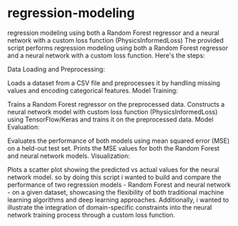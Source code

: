 # regression-modeling
regression modeling using both a Random Forest regressor and a neural network with a custom loss function (PhysicsInformedLoss)
The provided script performs regression modeling using both a Random Forest regressor and a neural network with a custom loss function. Here's the steps:

Data Loading and Preprocessing:

Loads a dataset from a CSV file and preprocesses it by handling missing values and encoding categorical features.
Model Training:

Trains a Random Forest regressor on the preprocessed data.
Constructs a neural network model with custom loss function (PhysicsInformedLoss) using TensorFlow/Keras and trains it on the preprocessed data.
Model Evaluation:

Evaluates the performance of both models using mean squared error (MSE) on a held-out test set.
Prints the MSE values for both the Random Forest and neural network models.
Visualization:

Plots a scatter plot showing the predicted vs actual values for the neural network model.
so by doing this script i wanted to build and compare the performance of two regression models - Random Forest and neural network - on a given dataset, showcasing the flexibility of both traditional machine learning algorithms and deep learning approaches. Additionally, i wanted to illustrate the integration of domain-specific constraints into the neural network training process through a custom loss function.
